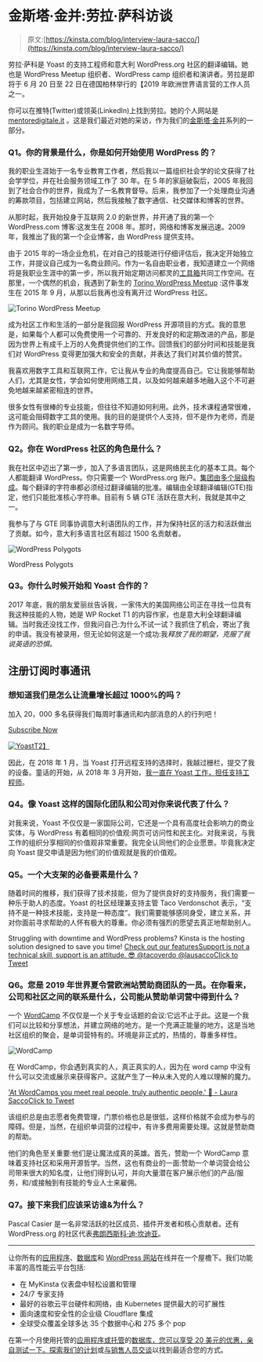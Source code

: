 # 金斯塔·金并:劳拉·萨科访谈

> 原文:[https://kinsta.com/blog/interview-laura-sacco/](https://kinsta.com/blog/interview-laura-sacco/)

劳拉·萨科是 Yoast 的支持工程师和意大利 WordPress.org 社区的翻译编辑。她也是 WordPress Meetup 组织者、WordPress camp 组织者和演讲者。劳拉是即将于 6 月 20 日至 22 日在德国柏林举行的【2019 年欧洲世界语言营的工作人员之一。

你可以在推特(Twitter)或领英(LinkedIn)上找到劳拉。她的个人网站是 [mentoredigitale.it](https://mentoredigitale.it/) 。这是我们最近对她的采访，作为我们的[金斯塔·金并](https://kinsta.com/?post_type=post&s=kingpin)系列的一部分。

### Q1。你的背景是什么，你是如何开始使用 WordPress 的？

我的职业生涯始于一名专业教育工作者，然后我以一篇组织社会学的论文获得了社会学学位，并在社会服务领域工作了 30 年。在 5 年的家庭破裂后，2005 年我回到了社会合作的世界，我成为了一名教育督导。后来，我参加了一个处理商业沟通的筹款项目，包括建立网站，然后我接触了数字通信、社交媒体和博客的世界。

从那时起，我开始投身于互联网 2.0 的新世界，并开通了我的第一个 WordPress.com 博客:这发生在 2008 年。那时，网络和博客发展迅速。2009 年，我推出了我的第一个企业博客，由 WordPress 提供支持。

由于 2015 年的一场企业危机，在对自己的技能进行仔细评估后，我决定开始独立工作，并提议自己成为一名商业顾问。作为一名自由职业者，我知道建立一个网络将是我职业生涯中的第一步，所以我开始定期访问都灵的[工具箱](http://www.toolboxoffice.it/)共同工作空间。在那里，一个偶然的机会，我遇到了新生的 [Torino WordPress Meetup](https://www.meetup.com/WordPress-Meetup-Torino/) :这件事发生在 2015 年 9 月，从那以后我再也没有离开过 WordPress 社区。

![Torino WordPress Meetup](img/edc8539c51dab3f63154beb5081439e0.png)

成为社区工作和生活的一部分是我回报 WordPress 开源项目的方式。我的意思是，如果每个人都可以免费使用一个可靠的、开发良好的和定期改进的产品，那是因为世界上有成千上万的人免费提供他们的工作。回馈我们的部分时间和技能是我们对 WordPress 变得更加强大和安全的贡献，并表达了我们对其价值的赞赏。

我喜欢用数字工具和互联网工作，它让我从专业的角度提高自己。它让我能够帮助人们，尤其是女性，学会如何使用网络工具，以及如何越来越多地融入这个不可避免地越来越紧密相连的世界。

很多女性有很棒的专业技能，但往往不知道如何利用。此外，技术课程通常很难，这可能会阻碍数字工具的使用。我的目的是提供个人支持，但不是作为老师，而是作为顾问。我的职业是成为一名数字导师。

<link rel="stylesheet" href="https://kinsta.com/wp-content/themes/kinsta/dist/components/ctas/cta-mini.css?ver=2e932b8aba3918bfb818">







### Q2。你在 WordPress 社区的角色是什么？

我在社区中迈出了第一步，加入了多语言团队，这是网络民主化的基本工具。每个人都能翻译 WordPress。你只需要一个 WordPress.org 账户。[集团由多个层级构成](https://make.wordpress.org/polyglots/handbook/about/teams/)。每个翻译的字符串都必须经过翻译编辑的批准。编辑由全球翻译编辑(GTE)指定，他们只能批准核心字符串。目前有 5 辆 GTE 活跃在意大利，我就是其中之一。

我参与了与 GTE 同事协调意大利语团队的工作，并为保持社区的活力和活跃做出了贡献。如今，意大利多语言社区有超过 1500 名贡献者。

![WordPress Polygots](img/3a8e21e47cb893b9970b7b4d0d58fc27.png)

WordPress Polygots



### Q3。你什么时候开始和 Yoast 合作的？

2017 年底，我的朋友爱丽丝告诉我，一家伟大的美国网络公司正在寻找一位具有我这种技能的人物，她是 WP Rocket T1 的内容作家，也是意大利全球翻译编辑。当时我还没找工作，但我问自己:为什么不试一试？我抓住了机会，寄出了我的申请。我没有被录用，但无论如何这是一个成功:我*释放了我的期望，克服了我说英语的恐惧。*

 ## 注册订阅时事通讯



### 想知道我们是怎么让流量增长超过 1000%的吗？

加入 20，000 多名获得我们每周时事通讯和内部消息的人的行列吧！

[Subscribe Now](#newsletter)

[![Yoast](img/c7857e82cf6ac4fa709cb7fd84fc9b77.png)T2】](https://yoast.com/)

因此，在 2018 年 1 月，当 Yoast 打开远程支持的选择时，我越过栅栏，提交了我的设备。童话的开始，从 2018 年 3 月开始，[我一直在 Yoast 工作，担任支持工程师](https://yoast.com/about-us/team/laura-sacco/)。

### Q4。像 Yoast 这样的国际化团队和公司对你来说代表了什么？

对我来说，Yoast 不仅仅是一家国际公司，它还是一个具有高度社会影响力的商业实体，与 WordPress 有着相同的价值观:网页可访问性和民主化。对我来说，与我工作的组织分享相同的价值观非常重要。我完全认同他们的企业愿景。毕竟我决定向 Yoast 提交申请是因为他们的价值观就是我的价值观。

### Q5。一个大支架的必备要素是什么？

随着时间的推移，我们获得了技术技能，但为了提供良好的支持服务，我们需要一种乐于助人的态度。Yoast 的社区经理兼支持主管 Taco Verdonschot 表示，“支持不是一种技术技能，支持是一种态度”。我们需要能够感同身受，建立关系，并对你面前寻求帮助的人怀有极大的尊重。你必须有强烈的愿望去真正地帮助别人。

Struggling with downtime and WordPress problems? Kinsta is the hosting solution designed to save you time! [Check out our features](https://kinsta.com/features/)[Support is not a technical skill, support is an attitude. 😎 @tacoverdo @lausaccoClick to Tweet](https://twitter.com/intent/tweet?url=https%3A%2F%2Fbit.ly%2F2AtNxxA&via=kinsta&text=Support+is+not+a+technical+skill%2C+support+is+an+attitude.+%F0%9F%98%8E+%40tacoverdo+%40lausacco)

### Q6。您是 2019 年世界夏令营欧洲站赞助商团队的一员。在你看来，公司和社区之间的联系是什么，公司能从赞助单词营中得到什么？

一个 [WordCamp](https://central.wordcamp.org/) 不仅仅是一个关于专业话题的会议:它远不止于此。这是一个我们可以比较和分享想法，并建立网络的地方。是一个充满正能量的地方。这是当地社区组织的聚会，是单词营特有的。环境是非正式的，热情的，尊重多样性。

![WordCamp](img/bd4839a1e5d7c0f9dcfaebd5890f78f7.png)

在 WordCamp，你会遇到真实的人，真正真实的人，因为在 word camp 中没有什么可以交流或展示来获得客户。这就产生了一种从未入党的人难以理解的魔力。

['At WordCamps you meet real people, truly authentic people.' 👋 - Laura SaccoClick to Tweet](https://twitter.com/intent/tweet?url=https%3A%2F%2Fbit.ly%2F2AtNxxA&via=kinsta&text=%27At+WordCamps+you+meet+real+people%2C+truly+authentic+people.%27+%F0%9F%91%8B+-+Laura+Sacco&hashtags=WordCamp%2Copensource)

该组织总是由志愿者免费管理，门票价格也总是很低，这样价格就不会成为参与的障碍。但是，当然，在组织单词营的过程中，有许多费用需要处理。这就是赞助商的帮助。

他们的角色至关重要:他们是让魔法成真的英雄。首先，赞助一个 WordCamp 意味着支持社区和采用开源哲学。当然，这也有商业的一面:赞助一个单词营会给公司带来很大的知名度，让他们得到认可，并向大量潜在客户展示他们的产品/服务，和/或接触到有技能的专业人士来雇佣。

### Q7。接下来我们应该采访谁&为什么？

Pascal Casier 是一名非常活跃的社区成员、插件开发者和核心贡献者。还有 WordPress.org 的社区代表[弗朗西斯科·迪·坎迪亚](https://twitter.com/fra83)。

* * *

让你所有的[应用程序](https://kinsta.com/application-hosting/)、[数据库](https://kinsta.com/database-hosting/)和 [WordPress 网站](https://kinsta.com/wordpress-hosting/)在线并在一个屋檐下。我们功能丰富的高性能云平台包括:

*   在 MyKinsta 仪表盘中轻松设置和管理
*   24/7 专家支持
*   最好的谷歌云平台硬件和网络，由 Kubernetes 提供最大的可扩展性
*   面向速度和安全性的企业级 Cloudflare 集成
*   全球受众覆盖全球多达 35 个数据中心和 275 多个 pop

在第一个月使用托管的[应用程序或托管](https://kinsta.com/application-hosting/)的[数据库，您可以享受 20 美元的优惠，亲自测试一下。探索我们的](https://kinsta.com/database-hosting/)[计划](https://kinsta.com/plans/)或[与销售人员交谈](https://kinsta.com/contact-us/)以找到最适合您的方式。